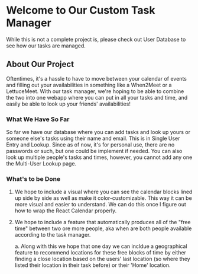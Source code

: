 # Welcome to Our Custom Task Manager

While this is not a complete project is, please check out User Database to see how our tasks are managed.

## About Our Project

Oftentimes, it's a hassle to have to move between your calendar of events and filling out your availabilities in something like a When2Meet or a LettuceMeet. With our task manager, we're hoping to be able to combine the two into one webapp where you can put in all your tasks and time, and easily be able to look up your friends' availabilities!

### What We Have So Far

So far we have our database where you can add tasks and look up yours or someone else's tasks using their name and email. This is in Single User Entry and Lookup. Since as of now, it's for personal use, there are no passwords or such, but one could be implement if needed. You can also look up multiple people's tasks and times, however, you cannot add any one the Multi-User Lookup page.


### What's to be Done

1. We hope to include a visual where you can see the calendar blocks lined up side by side as well as make it color-customizable. This way it can be more visual and easier to understand. We can do this once I figure out how to wrap the React Calendar properly.
2. We hope to include a feature that automatically produces all of the "free time" between two ore more people, aka when are both people available according to the task manager.
    
    a. Along with this we hope that one day we can incldue a geographical feature to recommend locations for these free blocks of time by either finding a close location based on the users' last location (so where they listed their location in their task before) or their 'Home' location.

